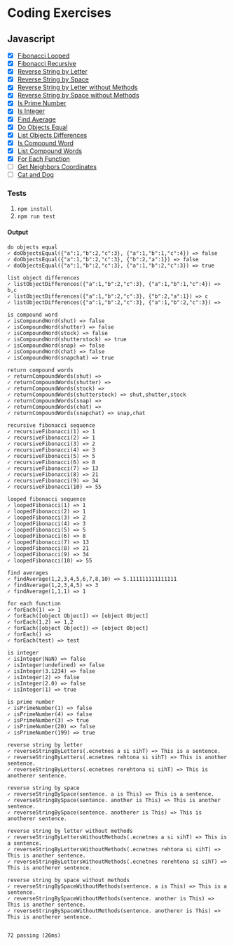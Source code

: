 # Coding Exercises
## Javascript

- [x] [Fibonacci Looped](./javascript/fibonacciSequence.js)
- [x] [Fibonacci Recursive](./javascript/fibonacciSequence.js)
- [x] [Reverse String by Letter](./javascript/reverseString.js)
- [x] [Reverse String by Space](./javascript/reverseString.js)
- [x] [Reverse String by Letter without Methods](./javascript/reverseString.js)
- [x] [Reverse String by Space without Methods](./javascript/reverseString.js)
- [x] [Is Prime Number](./javascript/isPrimeNumber.js)
- [x] [Is Integer](./javascript/isInteger.js)
- [x] [Find Average](./javascript/findAverage.js)
- [x] [Do Objects Equal](./javascript/compareObjects.js)
- [x] [List Objects Differences](./javascript/compareObjects.js)
- [x] [Is Compound Word](./javascript/compoundWords.js)
- [x] [List Compound Words](./javascript/compoundWords.js)
- [x] [For Each Function](./javascript/forEach.js)
- [ ] [Get Neighbors Coordinates](./javascript/neighbors.js)
- [ ] [Cat and Dog](./javascript/catAndDog.js)

### Tests

1. `npm install`
2. `npm run test`

#### Output

```
do objects equal
✓ doObjectsEqual({"a":1,"b":2,"c":3}, {"a":1,"b":1,"c":4}) => false
✓ doObjectsEqual({"a":1,"b":2,"c":3}, {"b":2,"a":1}) => false
✓ doObjectsEqual({"a":1,"b":2,"c":3}, {"a":1,"b":2,"c":3}) => true

list object differences
✓ listObjectDifferences({"a":1,"b":2,"c":3}, {"a":1,"b":1,"c":4}) => b,c
✓ listObjectDifferences({"a":1,"b":2,"c":3}, {"b":2,"a":1}) => c
✓ listObjectDifferences({"a":1,"b":2,"c":3}, {"a":1,"b":2,"c":3}) => 

is compound word
✓ isCompoundWord(shut) => false
✓ isCompoundWord(shutter) => false
✓ isCompoundWord(stock) => false
✓ isCompoundWord(shutterstock) => true
✓ isCompoundWord(snap) => false
✓ isCompoundWord(chat) => false
✓ isCompoundWord(snapchat) => true

return compound words
✓ returnCompoundWords(shut) => 
✓ returnCompoundWords(shutter) => 
✓ returnCompoundWords(stock) => 
✓ returnCompoundWords(shutterstock) => shut,shutter,stock
✓ returnCompoundWords(snap) => 
✓ returnCompoundWords(chat) => 
✓ returnCompoundWords(snapchat) => snap,chat

recursive fibonacci sequence
✓ recursiveFibonacci(1) => 1
✓ recursiveFibonacci(2) => 1
✓ recursiveFibonacci(3) => 2
✓ recursiveFibonacci(4) => 3
✓ recursiveFibonacci(5) => 5
✓ recursiveFibonacci(6) => 8
✓ recursiveFibonacci(7) => 13
✓ recursiveFibonacci(8) => 21
✓ recursiveFibonacci(9) => 34
✓ recursiveFibonacci(10) => 55

looped fibonacci sequence
✓ loopedFibonacci(1) => 1
✓ loopedFibonacci(2) => 1
✓ loopedFibonacci(3) => 2
✓ loopedFibonacci(4) => 3
✓ loopedFibonacci(5) => 5
✓ loopedFibonacci(6) => 8
✓ loopedFibonacci(7) => 13
✓ loopedFibonacci(8) => 21
✓ loopedFibonacci(9) => 34
✓ loopedFibonacci(10) => 55

find averages
✓ findAverage(1,2,3,4,5,6,7,8,10) => 5.111111111111111
✓ findAverage(1,2,3,4,5) => 3
✓ findAverage(1,1,1) => 1

for each function
✓ forEach(1) => 1
✓ forEach([object Object]) => [object Object]
✓ forEach(1,2) => 1,2
✓ forEach([object Object]) => [object Object]
✓ forEach() => 
✓ forEach(test) => test

is integer
✓ isInteger(NaN) => false
✓ isInteger(undefined) => false
✓ isInteger(3.1234) => false
✓ isInteger(2) => false
✓ isInteger(2.0) => false
✓ isInteger(1) => true

is prime number
✓ isPrimeNumber(1) => false
✓ isPrimeNumber(4) => false
✓ isPrimeNumber(3) => true
✓ isPrimeNumber(20) => false
✓ isPrimeNumber(199) => true

reverse string by letter
✓ reverseStringByLetters(.ecnetnes a si sihT) => This is a sentence.
✓ reverseStringByLetters(.ecnetnes rehtona si sihT) => This is another sentence.
✓ reverseStringByLetters(.ecnetnes rerehtona si sihT) => This is anotherer sentence.

reverse string by space
✓ reverseStringBySpace(sentence. a is This) => This is a sentence.
✓ reverseStringBySpace(sentence. another is This) => This is another sentence.
✓ reverseStringBySpace(sentence. anotherer is This) => This is anotherer sentence.

reverse string by letter without methods
✓ reverseStringByLettersWithoutMethods(.ecnetnes a si sihT) => This is a sentence.
✓ reverseStringByLettersWithoutMethods(.ecnetnes rehtona si sihT) => This is another sentence.
✓ reverseStringByLettersWithoutMethods(.ecnetnes rerehtona si sihT) => This is anotherer sentence.

reverse string by space without methods
✓ reverseStringBySpaceWithoutMethods(sentence. a is This) => This is a sentence.
✓ reverseStringBySpaceWithoutMethods(sentence. another is This) => This is another sentence.
✓ reverseStringBySpaceWithoutMethods(sentence. anotherer is This) => This is anotherer sentence.


72 passing (26ms)

```
